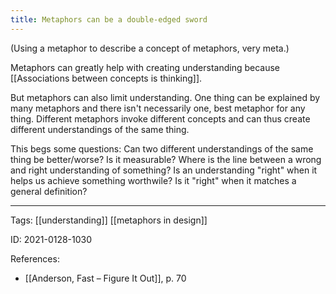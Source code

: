 ```yaml
---
title: Metaphors can be a double-edged sword
---
```


(Using a metaphor to describe a concept of metaphors, very meta.)

Metaphors can greatly help with creating understanding because [[Associations between concepts is thinking]].

But metaphors can also limit understanding. One thing can be explained by many metaphors and there isn't necessarily one, best metaphor for any thing. Different metaphors invoke different concepts and can thus create different understandings of the same thing.

This begs some questions: Can two different understandings of the same thing be better/worse? Is it measurable? Where is the line between a wrong and right understanding of something? Is an understanding "right" when it helps us achieve something worthwile? Is it "right" when it matches a general definition?

---

Tags: [[understanding]] [[metaphors in design]]

ID: 2021-0128-1030

References:
- [[Anderson, Fast – Figure It Out]], p. 70
